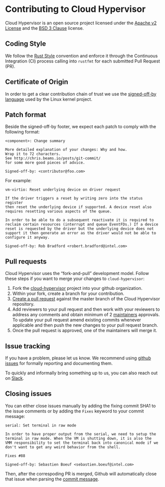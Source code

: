 # Contributing to Cloud Hypervisor

Cloud Hypervisor is an open source project licensed under the [Apache v2 License](https://opensource.org/licenses/Apache-2.0) and the [BSD 3 Clause](https://opensource.org/licenses/BSD-3-Clause) license.

## Coding Style

We follow the [Rust Style](https://github.com/rust-dev-tools/fmt-rfcs/blob/master/guide/guide.md)
convention and enforce it through the Continuous Integration (CI) process calling into `rustfmt`
for each submitted Pull Request (PR).

## Certificate of Origin

In order to get a clear contribution chain of trust we use the [signed-off-by language](https://01.org/community/signed-process)
used by the Linux kernel project.

## Patch format

Beside the signed-off-by footer, we expect each patch to comply with the following format:

```
<component>: Change summary

More detailed explanation of your changes: Why and how.
Wrap it to 72 characters.
See http://chris.beams.io/posts/git-commit/
for some more good pieces of advice.

Signed-off-by: <contributor@foo.com>
```

For example:

```
vm-virtio: Reset underlying device on driver request
    
If the driver triggers a reset by writing zero into the status register
then reset the underlying device if supported. A device reset also
requires resetting various aspects of the queue.
    
In order to be able to do a subsequent reactivate it is required to
reclaim certain resources (interrupt and queue EventFDs.) If a device
reset is requested by the driver but the underlying device does not
support it then generate an error as the driver would not be able to
configure it anyway.
    
Signed-off-by: Rob Bradford <robert.bradford@intel.com>
```

## Pull requests

Cloud Hypervisor uses the “fork-and-pull” development model. Follow these steps if
you want to merge your changes to `cloud-hypervisor`:

1. Fork the [cloud-hypervisor](https://github.com/intel/cloud-hypervisor) project
   into your github organization.
2. Within your fork, create a branch for your contribution.
3. [Create a pull request](https://help.github.com/articles/creating-a-pull-request-from-a-fork/)
   against the master branch of the Cloud Hypervisor repository.
4. Add reviewers to your pull request and then work with your reviewers to address
   any comments and obtain minimum of 2 [maintainers](MAINTAINERS.md) approvals.
   To update your pull request amend existing commits whenever applicable and
   then push the new changes to your pull request branch.
5. Once the pull request is approved, one of the maintainers will merge it.

## Issue tracking

If you have a problem, please let us know. We recommend using
[github issues](https://github.com/intel/cloud-hypervisor/issues/new) for formally
reporting and documenting them.

To quickly and informally bring something up to us, you can also reach out on [Slack](https://cloud-hypervisor.slack.com).

## Closing issues

You can either close issues manually by adding the fixing commit SHA1 to the issue
comments or by adding the `Fixes` keyword to your commit message:

```
serial: Set terminal in raw mode
    
In order to have proper output from the serial, we need to setup the
terminal in raw mode. When the VM is shutting down, it is also the
VMM responsibility to set the terminal back into canonical mode if we
don't want to get any weird behavior from the shell.
    
Fixes #88
	
Signed-off-by: Sebastien Boeuf <sebastien.boeuf@intel.com>
```

Then, after the correspoding PR is merged, Github will automatically close that issue when parsing the
[commit message](https://help.github.com/articles/closing-issues-via-commit-messages/).
